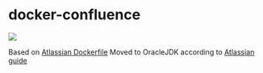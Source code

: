 # docker-confluence
[![](https://images.microbadger.com/badges/image/bitweb/confluence.svg)](https://microbadger.com/images/bitweb/confluence "Get your own image badge on microbadger.com")

Based on [Atlassian Dockerfile](https://bitbucket.org/atlassian/docker-atlassian-confluence-server/src/1dd7263ebfd6ca4ff8158ed0df9e04c4bc032958/?at=release%2F6.8.1)
Moved to OracleJDK according to [Atlassian guide](https://confluence.atlassian.com/confkb/update-the-confluence-docker-image-to-use-oracle-jdk-829062521.html)
